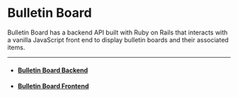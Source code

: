 # Bulletin Board

Bulletin Board has a backend API built with Ruby on Rails that interacts with a vanilla JavaScript front end to display bulletin boards and their associated items.

---

- #### [Bulletin Board Backend](https://github.com/yehudabortz/bulletin-board-backend/)

- #### [Bulletin Board Frontend](https://github.com/yehudabortz/bulletin-board-frontend/)
